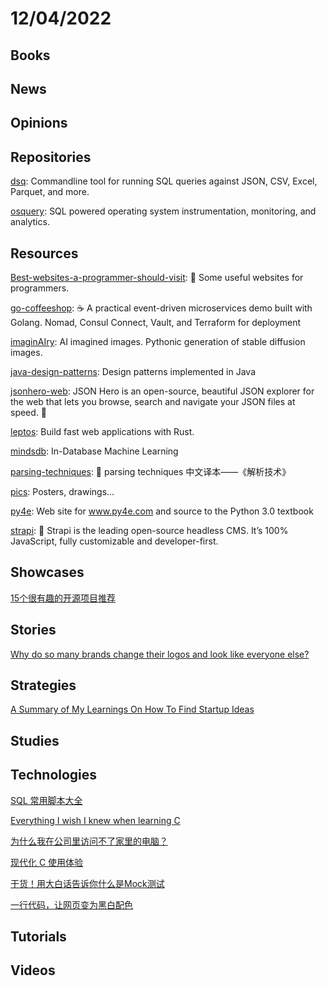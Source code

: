 # 12/04/2022

## Books

## News

## Opinions

## Repositories
[dsq](https://github.com/multiprocessio/dsq): Commandline tool for running SQL queries against JSON, CSV, Excel, Parquet, and more.

[osquery](https://github.com/osquery/osquery): SQL powered operating system instrumentation, monitoring, and analytics.

## Resources
[Best-websites-a-programmer-should-visit](https://github.com/sdmg15/Best-websites-a-programmer-should-visit): 🔗 Some useful websites for programmers.

[go-coffeeshop](https://github.com/thangchung/go-coffeeshop): ☕ A practical event-driven microservices demo built with Golang. Nomad, Consul Connect, Vault, and Terraform for deployment

[imaginAIry](https://github.com/brycedrennan/imaginAIry): AI imagined images. Pythonic generation of stable diffusion images.

[java-design-patterns](https://github.com/iluwatar/java-design-patterns): Design patterns implemented in Java

[jsonhero-web](https://github.com/apihero-run/jsonhero-web): JSON Hero is an open-source, beautiful JSON explorer for the web that lets you browse, search and navigate your JSON files at speed. 🚀

[leptos](https://github.com/gbj/leptos): Build fast web applications with Rust.

[mindsdb](https://github.com/mindsdb/mindsdb): In-Database Machine Learning

[parsing-techniques](https://github.com/duguying/parsing-techniques): 📕 parsing techniques 中文译本——《解析技术》

[pics](https://github.com/corkami/pics): Posters, drawings...

[py4e](https://github.com/csev/py4e): Web site for www.py4e.com and source to the Python 3.0 textbook

[strapi](https://github.com/strapi/strapi): 🚀 Strapi is the leading open-source headless CMS. It’s 100% JavaScript, fully customizable and developer-first.

## Showcases
[15个很有趣的开源项目推荐](https://juejin.cn/post/7060411919361900574)

## Stories
[Why do so many brands change their logos and look like everyone else?](https://velvetshark.com/articles/why-do-brands-change-their-logos-and-look-like-everyone-else)

## Strategies
[A Summary of My Learnings On How To Find Startup Ideas](https://liorn.substack.com/p/a-summary-of-my-learnings-on-how)

## Studies

## Technologies
[SQL 常用脚本大全](https://mp.weixin.qq.com/s/uonyx30fghmRcqd2pYxEpw)

[Everything I wish I knew when learning C](https://tmewett.com/c-tips/)

[为什么我在公司里访问不了家里的电脑？](https://juejin.cn/post/7170850066473680927)

[现代化 C 使用体验](https://liujiacai.net/blog/2022/04/30/modern-c/)

[干货！用大白话告诉你什么是Mock测试](https://mp.weixin.qq.com/s/nQiAklETrdSWaeXptSRN1A)

[一行代码，让网页变为黑白配色](https://juejin.cn/post/7172039729603412004)

## Tutorials

## Videos
